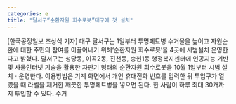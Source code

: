 ```yaml
---
categories: e
title: "달서구“순환자원 회수로봇”대구에 첫 설치"
---
```

[한국공정일보 조상식 기자] 대구 달서구는 1일부터 투명페트병 수거율을 높이고 자원순환에 대한 주민의 참여를 이끌어내기 위해‘순환자원 회수로봇’을 4곳에 시범설치 운영한다고 밝혔다. 달서구는 성당동, 이곡2동, 진천동, 송현1동 행정복지센터에 인공지능 기반 및 사물인터넷 기술을 활용한 자판기 형태의 순환자원 회수로봇을 10월 1일부터 시범 설치ㆍ운영한다. 이용방법은 기계 화면에서 개인 휴대전화 번호를 입력한 뒤 투입구가 열렸을 때 라벨을 제거한 깨끗한 투명페트병을 넣으면 된다. 한 사람이 하루 최대 30개까지 투입할 수 있다. 수거